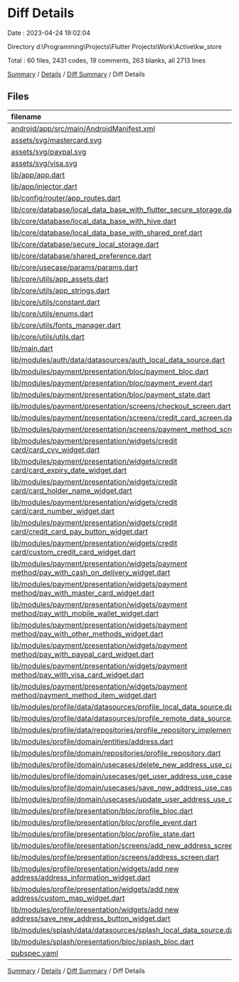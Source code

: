 # Diff Details

Date : 2023-04-24 19:02:04

Directory d:\\Programming\\Projects\\Flutter Projects\\Work\\Active\\kw_store

Total : 60 files,  2431 codes, 19 comments, 263 blanks, all 2713 lines

[Summary](results.md) / [Details](details.md) / [Diff Summary](diff.md) / Diff Details

## Files
| filename | language | code | comment | blank | total |
| :--- | :--- | ---: | ---: | ---: | ---: |
| [android/app/src/main/AndroidManifest.xml](/android/app/src/main/AndroidManifest.xml) | XML | 5 | 0 | 2 | 7 |
| [assets/svg/mastercard.svg](/assets/svg/mastercard.svg) | XML | 2 | 0 | 0 | 2 |
| [assets/svg/paypal.svg](/assets/svg/paypal.svg) | XML | 26 | 1 | 10 | 37 |
| [assets/svg/visa.svg](/assets/svg/visa.svg) | XML | 2 | 0 | 0 | 2 |
| [lib/app/app.dart](/lib/app/app.dart) | Dart | 1 | 0 | -1 | 0 |
| [lib/app/injector.dart](/lib/app/injector.dart) | Dart | 32 | -1 | 1 | 32 |
| [lib/config/router/app_routes.dart](/lib/config/router/app_routes.dart) | Dart | 41 | 0 | 2 | 43 |
| [lib/core/database/local_data_base_with_flutter_secure_storage.dart](/lib/core/database/local_data_base_with_flutter_secure_storage.dart) | Dart | -22 | 0 | -7 | -29 |
| [lib/core/database/local_data_base_with_hive.dart](/lib/core/database/local_data_base_with_hive.dart) | Dart | 30 | 0 | 7 | 37 |
| [lib/core/database/local_data_base_with_shared_pref.dart](/lib/core/database/local_data_base_with_shared_pref.dart) | Dart | -34 | 0 | -7 | -41 |
| [lib/core/database/secure_local_storage.dart](/lib/core/database/secure_local_storage.dart) | Dart | 0 | -6 | -1 | -7 |
| [lib/core/database/shared_preference.dart](/lib/core/database/shared_preference.dart) | Dart | 0 | -6 | -1 | -7 |
| [lib/core/usecase/params/params.dart](/lib/core/usecase/params/params.dart) | Dart | 11 | 0 | 3 | 14 |
| [lib/core/utils/app_assets.dart](/lib/core/utils/app_assets.dart) | Dart | 3 | 0 | 0 | 3 |
| [lib/core/utils/app_strings.dart](/lib/core/utils/app_strings.dart) | Dart | 20 | 3 | 10 | 33 |
| [lib/core/utils/constant.dart](/lib/core/utils/constant.dart) | Dart | 3 | 0 | 2 | 5 |
| [lib/core/utils/enums.dart](/lib/core/utils/enums.dart) | Dart | 8 | 0 | 1 | 9 |
| [lib/core/utils/fonts_manager.dart](/lib/core/utils/fonts_manager.dart) | Dart | 1 | 0 | 0 | 1 |
| [lib/core/utils/utils.dart](/lib/core/utils/utils.dart) | Dart | 89 | 0 | 6 | 95 |
| [lib/main.dart](/lib/main.dart) | Dart | 0 | -7 | 2 | -5 |
| [lib/modules/auth/data/datasources/auth_local_data_source.dart](/lib/modules/auth/data/datasources/auth_local_data_source.dart) | Dart | 1 | 0 | 0 | 1 |
| [lib/modules/payment/presentation/bloc/payment_bloc.dart](/lib/modules/payment/presentation/bloc/payment_bloc.dart) | Dart | 54 | 1 | 13 | 68 |
| [lib/modules/payment/presentation/bloc/payment_event.dart](/lib/modules/payment/presentation/bloc/payment_event.dart) | Dart | 28 | 0 | 10 | 38 |
| [lib/modules/payment/presentation/bloc/payment_state.dart](/lib/modules/payment/presentation/bloc/payment_state.dart) | Dart | 43 | 1 | 4 | 48 |
| [lib/modules/payment/presentation/screens/checkout_screen.dart](/lib/modules/payment/presentation/screens/checkout_screen.dart) | Dart | 448 | 6 | 9 | 463 |
| [lib/modules/payment/presentation/screens/credit_card_screen.dart](/lib/modules/payment/presentation/screens/credit_card_screen.dart) | Dart | 50 | 1 | 5 | 56 |
| [lib/modules/payment/presentation/screens/payment_method_screen.dart](/lib/modules/payment/presentation/screens/payment_method_screen.dart) | Dart | 45 | 1 | 6 | 52 |
| [lib/modules/payment/presentation/widgets/credit card/card_cvv_widget.dart](/lib/modules/payment/presentation/widgets/credit%20card/card_cvv_widget.dart) | Dart | 40 | 0 | 4 | 44 |
| [lib/modules/payment/presentation/widgets/credit card/card_expiry_date_widget.dart](/lib/modules/payment/presentation/widgets/credit%20card/card_expiry_date_widget.dart) | Dart | 41 | 0 | 4 | 45 |
| [lib/modules/payment/presentation/widgets/credit card/card_holder_name_widget.dart](/lib/modules/payment/presentation/widgets/credit%20card/card_holder_name_widget.dart) | Dart | 30 | 0 | 4 | 34 |
| [lib/modules/payment/presentation/widgets/credit card/card_number_widget.dart](/lib/modules/payment/presentation/widgets/credit%20card/card_number_widget.dart) | Dart | 34 | 0 | 4 | 38 |
| [lib/modules/payment/presentation/widgets/credit card/credit_card_pay_button_widget.dart](/lib/modules/payment/presentation/widgets/credit%20card/credit_card_pay_button_widget.dart) | Dart | 27 | 0 | 4 | 31 |
| [lib/modules/payment/presentation/widgets/credit card/custom_credit_card_widget.dart](/lib/modules/payment/presentation/widgets/credit%20card/custom_credit_card_widget.dart) | Dart | 29 | 1 | 4 | 34 |
| [lib/modules/payment/presentation/widgets/payment method/pay_with_cash_on_delivery_widget.dart](/lib/modules/payment/presentation/widgets/payment%20method/pay_with_cash_on_delivery_widget.dart) | Dart | 47 | 0 | 4 | 51 |
| [lib/modules/payment/presentation/widgets/payment method/pay_with_master_card_widget.dart](/lib/modules/payment/presentation/widgets/payment%20method/pay_with_master_card_widget.dart) | Dart | 26 | 1 | 5 | 32 |
| [lib/modules/payment/presentation/widgets/payment method/pay_with_mobile_wallet_widget.dart](/lib/modules/payment/presentation/widgets/payment%20method/pay_with_mobile_wallet_widget.dart) | Dart | 47 | 0 | 4 | 51 |
| [lib/modules/payment/presentation/widgets/payment method/pay_with_other_methods_widget.dart](/lib/modules/payment/presentation/widgets/payment%20method/pay_with_other_methods_widget.dart) | Dart | 47 | 0 | 4 | 51 |
| [lib/modules/payment/presentation/widgets/payment method/pay_with_paypal_card_widget.dart](/lib/modules/payment/presentation/widgets/payment%20method/pay_with_paypal_card_widget.dart) | Dart | 24 | 0 | 4 | 28 |
| [lib/modules/payment/presentation/widgets/payment method/pay_with_visa_card_widget.dart](/lib/modules/payment/presentation/widgets/payment%20method/pay_with_visa_card_widget.dart) | Dart | 26 | 0 | 4 | 30 |
| [lib/modules/payment/presentation/widgets/payment method/payment_method_item_widget.dart](/lib/modules/payment/presentation/widgets/payment%20method/payment_method_item_widget.dart) | Dart | 63 | 0 | 3 | 66 |
| [lib/modules/profile/data/datasources/profile_local_data_source.dart](/lib/modules/profile/data/datasources/profile_local_data_source.dart) | Dart | 32 | 5 | 10 | 47 |
| [lib/modules/profile/data/datasources/profile_remote_data_source.dart](/lib/modules/profile/data/datasources/profile_remote_data_source.dart) | Dart | 0 | -5 | 0 | -5 |
| [lib/modules/profile/data/repositories/profile_repository_implementation.dart](/lib/modules/profile/data/repositories/profile_repository_implementation.dart) | Dart | 49 | 0 | 4 | 53 |
| [lib/modules/profile/domain/entities/address.dart](/lib/modules/profile/domain/entities/address.dart) | Dart | 31 | 1 | 4 | 36 |
| [lib/modules/profile/domain/repositories/profile_repository.dart](/lib/modules/profile/domain/repositories/profile_repository.dart) | Dart | 5 | 4 | 4 | 13 |
| [lib/modules/profile/domain/usecases/delete_new_address_use_case.dart](/lib/modules/profile/domain/usecases/delete_new_address_use_case.dart) | Dart | 13 | 0 | 5 | 18 |
| [lib/modules/profile/domain/usecases/get_user_address_use_case.dart](/lib/modules/profile/domain/usecases/get_user_address_use_case.dart) | Dart | 14 | 0 | 5 | 19 |
| [lib/modules/profile/domain/usecases/save_new_address_use_case.dart](/lib/modules/profile/domain/usecases/save_new_address_use_case.dart) | Dart | 13 | 0 | 5 | 18 |
| [lib/modules/profile/domain/usecases/update_user_address_use_case.dart](/lib/modules/profile/domain/usecases/update_user_address_use_case.dart) | Dart | 13 | 0 | 5 | 18 |
| [lib/modules/profile/presentation/bloc/profile_bloc.dart](/lib/modules/profile/presentation/bloc/profile_bloc.dart) | Dart | 316 | 0 | 52 | 368 |
| [lib/modules/profile/presentation/bloc/profile_event.dart](/lib/modules/profile/presentation/bloc/profile_event.dart) | Dart | 54 | 0 | 10 | 64 |
| [lib/modules/profile/presentation/bloc/profile_state.dart](/lib/modules/profile/presentation/bloc/profile_state.dart) | Dart | 122 | 18 | 9 | 149 |
| [lib/modules/profile/presentation/screens/add_new_address_screen.dart](/lib/modules/profile/presentation/screens/add_new_address_screen.dart) | Dart | 52 | 0 | 0 | 52 |
| [lib/modules/profile/presentation/screens/address_screen.dart](/lib/modules/profile/presentation/screens/address_screen.dart) | Dart | 49 | 2 | 0 | 51 |
| [lib/modules/profile/presentation/widgets/add new address/address_information_widget.dart](/lib/modules/profile/presentation/widgets/add%20new%20address/address_information_widget.dart) | Dart | 89 | 0 | 4 | 93 |
| [lib/modules/profile/presentation/widgets/add new address/custom_map_widget.dart](/lib/modules/profile/presentation/widgets/add%20new%20address/custom_map_widget.dart) | Dart | 117 | 0 | 10 | 127 |
| [lib/modules/profile/presentation/widgets/add new address/save_new_address_button_widget.dart](/lib/modules/profile/presentation/widgets/add%20new%20address/save_new_address_button_widget.dart) | Dart | 71 | 0 | 6 | 77 |
| [lib/modules/splash/data/datasources/splash_local_data_source.dart](/lib/modules/splash/data/datasources/splash_local_data_source.dart) | Dart | -2 | 0 | -1 | -3 |
| [lib/modules/splash/presentation/bloc/splash_bloc.dart](/lib/modules/splash/presentation/bloc/splash_bloc.dart) | Dart | 8 | 0 | 0 | 8 |
| [pubspec.yaml](/pubspec.yaml) | YAML | 17 | -2 | 3 | 18 |

[Summary](results.md) / [Details](details.md) / [Diff Summary](diff.md) / Diff Details